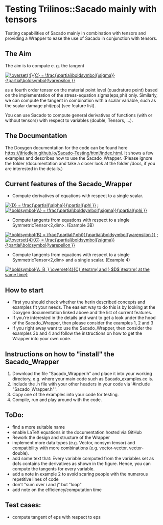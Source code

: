 # Testing Trilinos::Sacado mainly with tensors
Testing capabilities of Sacado mainly in combination with tensors and providing a Wrapper to ease the use of Sacado in conjunction with tensors.

## The Aim
The aim is to compute e. g. the tangent

<a href="https://www.codecogs.com/eqnedit.php?latex=\overset{4}{C}&space;=&space;\frac{\partial\boldsymbol{\sigma}}{\partial\boldsymbol{\varepsilon&space;}}" target="_blank"><img src="https://latex.codecogs.com/gif.latex?\overset{4}{C}&space;=&space;\frac{\partial\boldsymbol{\sigma}}{\partial\boldsymbol{\varepsilon&space;}}" title="\overset{4}{C} = \frac{\partial\boldsymbol{\sigma}}{\partial\boldsymbol{\varepsilon }}" /></a>

as a fourth order tensor on the material point level (quadrature point) based on the implementation of the stress-equation sigma(eps,phi) only. Similarly, we can compute the tangent in combination with a scalar variable, such as the scalar damage phi(eps) (see feature list).
 
You can use Sacado to compute general derivatives of functions (with or without tensors) with respect to variables (double, Tensors, ...).

## The Documentation
The Doxygen documentation for the code can be found here https://jfriedlein.github.io/Sacado-Testing/html/index.html. It shows a few examples and describes how to use the Sacado_Wrapper. (Please ignore the folder /documentation and take a closer look at the folder /docs, if you are interested in the details.)

## Current features of the Sacado_Wrapper
- Compute derivatives of equations with respect to a single scalar.

<a href="https://www.codecogs.com/eqnedit.php?latex={D}&space;=&space;\frac{\partial{\alpha}}{\partial{\phi&space;}}" target="_blank"><img src="https://latex.codecogs.com/gif.latex?{D}&space;=&space;\frac{\partial{\alpha}}{\partial{\phi&space;}}" title="{D} = \frac{\partial{\alpha}}{\partial{\phi }}" /></a>
 ; 
<a href="https://www.codecogs.com/eqnedit.php?latex=\boldsymbol{A}&space;=&space;\frac{\partial\boldsymbol{\sigma}}{\partial{\phi&space;}}" target="_blank"><img src="https://latex.codecogs.com/gif.latex?\boldsymbol{A}&space;=&space;\frac{\partial\boldsymbol{\sigma}}{\partial{\phi&space;}}" title="\boldsymbol{A} = \frac{\partial\boldsymbol{\sigma}}{\partial{\phi }}" /></a>

- Compute tangents from equations with respect to a single SymmetricTensor<2,dim>. (Example 3B)

 <a href="https://www.codecogs.com/eqnedit.php?latex=\boldsymbol{B}&space;=&space;\frac{\partial{\phi}}{\partial\boldsymbol{\varepsilon&space;}}" target="_blank"><img src="https://latex.codecogs.com/gif.latex?\boldsymbol{B}&space;=&space;\frac{\partial{\phi}}{\partial\boldsymbol{\varepsilon&space;}}" title="\boldsymbol{B} = \frac{\partial{\phi}}{\partial\boldsymbol{\varepsilon }}" /></a>
 ; 
<a href="https://www.codecogs.com/eqnedit.php?latex=\overset{4}{C}&space;=&space;\frac{\partial\boldsymbol{\sigma}}{\partial\boldsymbol{\varepsilon&space;}}" target="_blank"><img src="https://latex.codecogs.com/gif.latex?\overset{4}{C}&space;=&space;\frac{\partial\boldsymbol{\sigma}}{\partial\boldsymbol{\varepsilon&space;}}" title="\overset{4}{C} = \frac{\partial\boldsymbol{\sigma}}{\partial\boldsymbol{\varepsilon }}" /></a>

- Compute tangents from equations with respect to a single SymmetricTensor<2,dim> and a single scalar. (Example 4)

<a href="https://www.codecogs.com/eqnedit.php?latex=\boldsymbol{A,&space;B,&space;}&space;\overset{4}{C}&space;\textrm{&space;and&space;}&space;$D$&space;\textrm{&space;at&space;the&space;same&space;time}" target="_blank"><img src="https://latex.codecogs.com/gif.latex?\boldsymbol{A,&space;B,&space;}&space;\overset{4}{C}&space;\textrm{&space;and&space;}&space;$D$&space;\textrm{&space;at&space;the&space;same&space;time}" title="\boldsymbol{A, B, } \overset{4}{C} \textrm{ and } $D$ \textrm{ at the same time}" /></a>

## How to start
- First you should check whether the herin described concepts and examples fit your needs. The easiest way to do this is by looking at the Doxygen documentation linked above and the list of current features.
- If you're interested in the details and want to get a look under the hood of the Sacado_Wrapper, then please consider the examples 1, 2 and 3
- If you right away want to use the Sacado_Wrapper, then consider the examples 3b and 4 and follow the instructions on how to get the Wrapper into your own code.

## Instructions on how to "install" the Sacado_Wrapper
1. Download the file "Sacado_Wrapper.h" and place it into your working directory, e.g. where your main code such as Sacado_examples.cc is.
2. Include the .h file with your other headers in your code via '#include "Sacado_Wrapper.h"'.
3. Copy one of the examples into your code for testing.
4. Compile, run and play around with the code.

## ToDo:
- find a more suitable name
- enable LaTeX equations in the documentation hosted via GitHub
- Rework the design and structure of the Wrapper
- implement more data types (e.g. Vector, nonsym tensor) and compatibility with more combinations (e.g. vector-vector, vector-double).
- add some text that: Every variable computed from the variables set as dofs contains the derivatives as shown in the figure. Hence, you can compute the tangents for every variable.
- add a note in example 2 to avoid scaring people with the numerous repetitive lines of code
- don't "sum over i and j" but "loop"
- add note on the efficiency/computation time

## Test cases:
- compute tangent of eps with respect to eps
